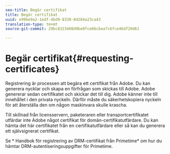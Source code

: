 ```yaml
---
seo-title: Begär certifikat
title: Begär certifikat
uuid: e99be9a2-1edf-4bd9-8338-84284a23ca43
translation-type: tm+mt
source-git-commit: 29bc8323460d9be0fce66cbea7c6fce46df20d61

---
```



# Begär certifikat{#requesting-certificates}

Registrering är processen att begära ett certifikat från Adobe. Du kan generera nycklar och skapa en förfrågan som skickas till Adobe. Adobe genererar sedan certifikatet och skickar det till dig. Adobe känner inte till innehållet i den privata nyckeln. Därför måste du säkerhetskopiera nyckeln för att återställa den om någon maskinvara skulle krascha.

Till skillnad från licensservern, paketeraren eller transportcertifikatet utfärdar inte Adobe något certifikat för domän-certifikatutfärdare. Du kan hämta det här certifikatet från en certifikatutfärdare eller så kan du generera ett självsignerat certifikat.

Se * Handbok för registrering av DRM-certifikat från Primetime* om hur du hämtar DRM-autentiseringsuppgifter för Primetime.
